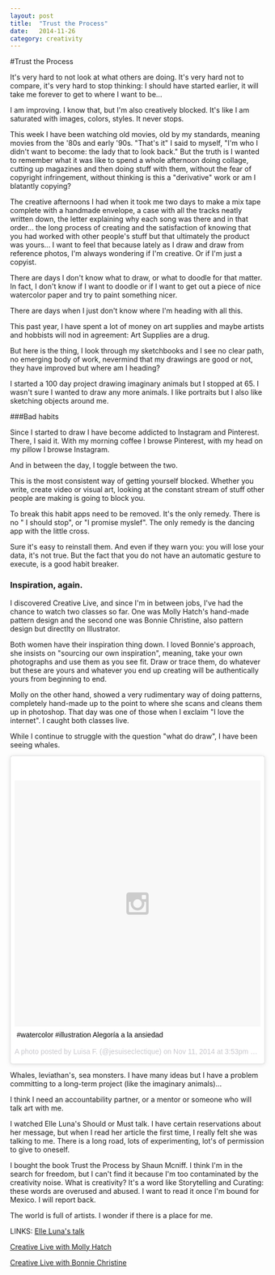 ```yaml
---
layout: post
title:  "Trust the Process"
date:   2014-11-26
category: creativity
---
```


#Trust the Process

It's very hard to not look at what others are doing. It's very hard not to compare, it's very hard to stop thinking: I should have started earlier, it will take me forever to get to where I want to be...

I am improving. I know that, but I'm also creatively blocked. It's like I am saturated with images, colors, styles. It never stops. 

This week I have been watching old movies, old by my standards, meaning movies from the '80s and early '90s. "That's it" I said to myself, "I'm who I didn't want to become: the lady that to look back." But the truth is I wanted to remember what it was like to spend a whole afternoon doing collage, cutting up magazines and then doing stuff with them, without the fear of copyright infringement, without thinking is this a "derivative" work or am I blatantly copying?

The creative afternoons I had when it took me two days to make a mix tape complete with a handmade envelope, a case with all the tracks neatly written down, the letter explaining why each song was there and in that order... the long process of creating and the satisfaction of knowing that you had worked with other people's stuff but that ultimately the product was yours... I want to feel that because lately as I draw and draw from reference photos, I'm always wondering if I'm creative. Or if I'm just a copyist. 

There are days I don't know what to draw, or what to doodle for that matter. In fact, I don't know if I want to doodle or if I want to get out a piece of nice watercolor paper and try to paint something nicer. 

There are days when I just don't know where I'm heading with all this.

This past year, I have spent a lot of money on art supplies and maybe artists and hobbists will nod in agreement: Art Supplies are a drug. 

But here is the thing, I look through my sketchbooks and I see no clear path, no emerging body of work, nevermind that my drawings are good or not, they have improved but where am I heading? 

I started a 100 day project drawing imaginary animals but I stopped at 65. I wasn't sure I wanted to draw any more animals. I like portraits but I also like sketching objects around me. 

###Bad habits

Since I started to draw I have become addicted to Instagram and Pinterest. There, I said it.  With my morning coffee I browse Pinterest, with my head on my pillow I browse Instagram. 

And in between the day, I toggle between the two. 

This is the most consistent way of getting yourself blocked. Whether you write, create video or visual art, looking at the constant stream of stuff other people are making is going to block you.

To break this habit apps need to be removed. It's the only remedy. There is no " I should stop", or "I promise myslef". The only remedy is the dancing app with the little cross.

Sure it's easy to reinstall them. And even if they warn you: you will lose your data, it's not true. But the fact that you do not have an automatic gesture to execute, is a good habit breaker.

### Inspiration, again.
I discovered Creative Live, and since I'm in between jobs, I've had the chance to watch two classes so far. 
One was Molly Hatch's hand-made pattern design and the second one was Bonnie Christine, also pattern design but directlty on Illustrator.

Both women have their inspiration thing down. I loved Bonnie's approach, she insists on "sourcing our own inspiration", meaning, take your own photographs and use them as you see fit. Draw or trace them, do whatever but these are yours and whatever you end up creating will be authentically yours from beginning to end.

Molly on the other hand, showed a very rudimentary way of doing patterns, completely hand-made up to the point to where she scans and cleans them up in photoshop. That day was one of those when I exclaim "I love the internet". I caught both classes live.

While I continue to struggle with the question "what do draw", I have been seeing whales. 

<blockquote class="instagram-media" data-instgrm-captioned data-instgrm-version="4" style=" background:#FFF; border:0; border-radius:3px; box-shadow:0 0 1px 0 rgba(0,0,0,0.5),0 1px 10px 0 rgba(0,0,0,0.15); margin: 1px; max-width:658px; padding:0; width:99.375%; width:-webkit-calc(100% - 2px); width:calc(100% - 2px);"><div style="padding:8px;"> <div style=" background:#F8F8F8; line-height:0; margin-top:40px; padding:50% 0; text-align:center; width:100%;"> <div style=" background:url(data:image/png;base64,iVBORw0KGgoAAAANSUhEUgAAACwAAAAsCAMAAAApWqozAAAAGFBMVEUiIiI9PT0eHh4gIB4hIBkcHBwcHBwcHBydr+JQAAAACHRSTlMABA4YHyQsM5jtaMwAAADfSURBVDjL7ZVBEgMhCAQBAf//42xcNbpAqakcM0ftUmFAAIBE81IqBJdS3lS6zs3bIpB9WED3YYXFPmHRfT8sgyrCP1x8uEUxLMzNWElFOYCV6mHWWwMzdPEKHlhLw7NWJqkHc4uIZphavDzA2JPzUDsBZziNae2S6owH8xPmX8G7zzgKEOPUoYHvGz1TBCxMkd3kwNVbU0gKHkx+iZILf77IofhrY1nYFnB/lQPb79drWOyJVa/DAvg9B/rLB4cC+Nqgdz/TvBbBnr6GBReqn/nRmDgaQEej7WhonozjF+Y2I/fZou/qAAAAAElFTkSuQmCC); display:block; height:44px; margin:0 auto -44px; position:relative; top:-22px; width:44px;"></div></div> <p style=" margin:8px 0 0 0; padding:0 4px;"> <a href="https://instagram.com/p/vuJ0DrK8qm/" style=" color:#000; font-family:Arial,sans-serif; font-size:14px; font-style:normal; font-weight:normal; line-height:17px; text-decoration:none; word-wrap:break-word;" target="_top">#watercolor #illustration Alegoría a la ansiedad</a></p> <p style=" color:#c9c8cd; font-family:Arial,sans-serif; font-size:14px; line-height:17px; margin-bottom:0; margin-top:8px; overflow:hidden; padding:8px 0 7px; text-align:center; text-overflow:ellipsis; white-space:nowrap;">A photo posted by Luisa F. (@jesuiseclectique) on <time style=" font-family:Arial,sans-serif; font-size:14px; line-height:17px;" datetime="2014-11-22T23:53:22+00:00">Nov 11, 2014 at 3:53pm PST</time></p></div></blockquote>
<script async defer src="//platform.instagram.com/en_US/embeds.js"></script>

Whales, leviathan's, sea monsters. I have many ideas but I have a problem committing to a long-term project (like the imaginary animals)... 

I think I need an accountability partner, or a mentor or someone who will talk art with me. 

I watched Elle Luna's Should or Must talk. I have certain reservations about her message, but when I read her article the first time, I really felt she was talking to me. There is a long road, lots of experimenting, lot's of permission to give to oneself. 

I bought the book Trust the Process by Shaun Mcniff. I think I'm in the search for freedom, but I can't find it because I'm too contaminated by the creativity noise. 
What is creativity? It's a word like Storytelling and Curating: these words are overused and abused. I want to read it once I'm bound for Mexico. I will report back.

The world is full of artists. I wonder if there is a place for me.

LINKS:
[Elle Luna's talk](https://gigaom.com/2014/11/18/how-to-design-your-way-to-a-better-life/)

[Creative Live with Molly Hatch](https://www.creativelive.com/courses/pattern-design-hand-screen-surface-molly-hatch)

[Creative Live with Bonnie Christine](https://www.creativelive.com/courses/design-surface-patterns-scratch-bonnie-christine)


